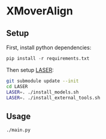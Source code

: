 # XMoverAlign

## Setup

First, install python dependencies:
```python
pip install -r requirements.txt
```
Then setup [LASER](https://github.com/facebookresearch/LASER):
```sh
git submodule update --init
cd LASER
LASER=. ./install_models.sh
LASER=. ./install_external_tools.sh
```

## Usage

```sh
./main.py
```
